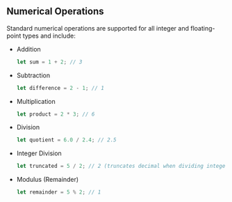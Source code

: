 ## Numerical Operations ##

Standard numerical operations are supported for all integer and floating-point types and include:

* Addition
  ```rust
  let sum = 1 + 2; // 3
  ```
* Subtraction
  ```rust
  let difference = 2 - 1; // 1
  ```
* Multiplication
  ```rust
  let product = 2 * 3; // 6
  ```
* Division
  ```rust
  let quotient = 6.0 / 2.4; // 2.5
  ```
* Integer Division
  ```rust
  let truncated = 5 / 2; // 2 (truncates decimal when dividing integers)
  ```
* Modulus (Remainder)
  ```rust
  let remainder = 5 % 2; // 1
  ```